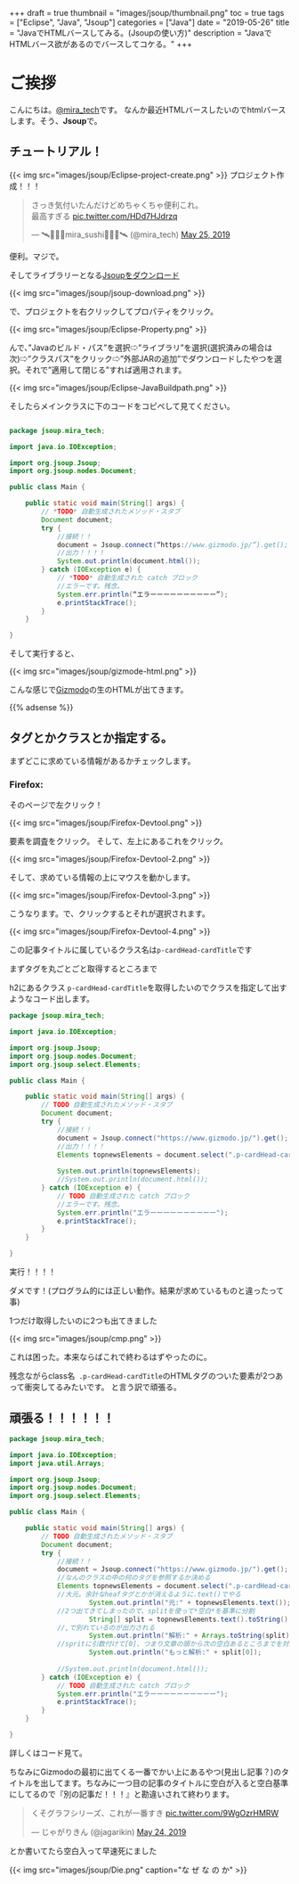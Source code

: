 +++
draft = true
thumbnail = "images/jsoup/thumbnail.png"
toc = true
tags = ["Eclipse", "Java", "Jsoup"]
categories = ["Java"]
date = "2019-05-26"
title = "JavaでHTMLバースしてみる。(Jsoupの使い方)"
description = "JavaでHTMLバース欲があるのでバースしてコケる。"
+++
# ご挨拶
こんにちは。[@mira_tech](https://twitter.com/mira_tech)です。
なんか最近HTMLバースしたいのでhtmlバースします。そう、**Jsoup**で。

## チュートリアル！

{{< img src="images/jsoup/Eclipse-project-create.png" >}}
プロジェクト作成！！！

<blockquote class="twitter-tweet"><p lang="ja" dir="ltr">さっき気付いたんだけどめちゃくちゃ便利これ。<br>最高すぎる <a href="https://t.co/HDd7HJdrzq">pic.twitter.com/HDd7HJdrzq</a></p>&mdash; 🛰🍣🍣🍣mira_sushi🍣🍣🍣🛰 (@mira_tech) <a href="https://twitter.com/mira_tech/status/1132084783641530368?ref_src=twsrc%5Etfw">May 25, 2019</a></blockquote> <script async src="https://platform.twitter.com/widgets.js" charset="utf-8"></script> 

便利。マジで。

そしてライブラリーとなる[Jsoupをダウンロード](https://jsoup.org/download)

{{< img src="images/jsoup/jsoup-download.png" >}}

で、プロジェクトを右クリックしてプロパティをクリック。

{{< img src="images/jsoup/Eclipse-Property.png" >}}

んで、”Javaのビルド・パス”を選択⇨”ライブラリ”を選択(選択済みの場合は次)⇨”クラスパス”をクリック⇨”外部JARの追加”でダウンロードしたやつを選択。それで”適用して閉じる”すれば適用されます。

{{< img src="images/jsoup/Eclipse-JavaBuildpath.png" >}}

そしたらメインクラスに下のコードをコピペして見てください。
```java

package jsoup.mira_tech;

import java.io.IOException;

import org.jsoup.Jsoup;
import org.jsoup.nodes.Document;

public class Main {

	public static void main(String[] args) {
		// *TODO* 自動生成されたメソッド・スタブ
		Document document;
		try {
			//接続！！
			document = Jsoup.connect(“https://www.gizmodo.jp/“).get();
			//出力！！！！
			System.out.println(document.html());
		} catch (IOException e) {
			// *TODO* 自動生成された catch ブロック
			//エラーです。残念。
			System.err.println(“エラーーーーーーーーーー”);
			e.printStackTrace();
		}
	}

}
```


そして実行すると、

{{< img src="images/jsoup/gizmode-html.png" >}}

こんな感じで[Gizmodo](https://gizmodo.jp)の生のHTMLが出てきます。

{{% adsense %}}
## タグとかクラスとか指定する。
まずどこに求めている情報があるかチェックします。

### Firefox:
そのページで左クリック！

{{< img src="images/jsoup/Firefox-Devtool.png" >}}

要素を調査をクリック。
そして、左上にあるこれをクリック。

{{< img src="images/jsoup/Firefox-Devtool-2.png" >}}

そして、求めている情報の上にマウスを動かします。

{{< img src="images/jsoup/Firefox-Devtool-3.png" >}}

こうなります。で、クリックするとそれが選択されます。

{{< img src="images/jsoup/Firefox-Devtool-4.png" >}}

この記事タイトルに属しているクラス名は```p-cardHead-cardTitle```です

まずタグを丸ごとごと取得するところまで

h2にあるクラス ```p-cardHead-cardTitle```を取得したいのでクラスを指定して出すようなコード出します。
```java
package jsoup.mira_tech;

import java.io.IOException;

import org.jsoup.Jsoup;
import org.jsoup.nodes.Document;
import org.jsoup.select.Elements;

public class Main {

	public static void main(String[] args) {
		// TODO 自動生成されたメソッド・スタブ
		Document document;
		try {
			//接続！！
			document = Jsoup.connect("https://www.gizmodo.jp/").get();
			//出力！！！！
			Elements topnewsElements = document.select(".p-cardHead-cardTitle");
			
			System.out.println(topnewsElements);
			//System.out.println(document.html());
		} catch (IOException e) {
			// TODO 自動生成された catch ブロック
			//エラーです。残念。
			System.err.println("エラーーーーーーーーーー");
			e.printStackTrace();
		}
	}

}
```
実行！！！！

ダメです！(プログラム的には正しい動作。結果が求めているものと違ったって事)

1つだけ取得したいのに2つも出てきました

{{< img src="images/jsoup/cmp.png" >}}

これは困った。本来ならばこれで終わるはずやったのに。

残念ながらclass名``` .p-cardHead-cardTitle```のHTMLタグのついた要素が2つあって衝突してるみたいです。
と言う訳で頑張る。

## 頑張る！！！！！！

```java
package jsoup.mira_tech;

import java.io.IOException;
import java.util.Arrays;

import org.jsoup.Jsoup;
import org.jsoup.nodes.Document;
import org.jsoup.select.Elements;

public class Main {

	public static void main(String[] args) {
		// TODO 自動生成されたメソッド・スタブ
		Document document;
		try {
			//接続！！
			document = Jsoup.connect("https://www.gizmodo.jp/").get();
			//なんのクラスの中の何のタグを参照するか決める
			Elements topnewsElements = document.select(".p-cardHead-cardTitle").select("a");
			//大元。余計なheafタグとかが消えるように.text()でやる
		            System.out.println("元:" + topnewsElements.text());
		    //2つ出てきてしまったので、splitを使って*空白*を基準に分割
		            String[] split = topnewsElements.text().toString().split(" ");
		    //,で別れているのが出力される
		            System.out.println("解析:" + Arrays.toString(split));
		    //spritに引数付けて[0]、つまり文章の頭から次の空白あるところまでを対象にして出力
		            System.out.println("もっと解析:" + split[0]);
		            
			//System.out.println(document.html());
		} catch (IOException e) {
			// TODO 自動生成された catch ブロック
			System.err.println("エラーーーーーーーーーー");
			e.printStackTrace();
		}
	}

}

```

詳しくはコード見て。

ちなみにGizmodoの最初に出てくる一番でかい上にあるやつ(見出し記事？)のタイトルを出してます。ちなみに一つ目の記事のタイトルに空白が入ると空白基準にしてるので『別の記事だ！！！』と勘違いされて終わります。

<blockquote class="twitter-tweet"><p lang="ja" dir="ltr">くそグラフシリーズ、これが一番すき <a href="https://t.co/9WgOzrHMRW">pic.twitter.com/9WgOzrHMRW</a></p>&mdash; じゃがりきん (@jagarikin) <a href="https://twitter.com/jagarikin/status/1131943542329266176?ref_src=twsrc%5Etfw">May 24, 2019</a></blockquote> <script async src="https://platform.twitter.com/widgets.js" charset="utf-8"></script> 

とか書いてたら空白入って早速死にました

{{< img src="images/jsoup/Die.png" caption="な ぜ な の か" >}}

